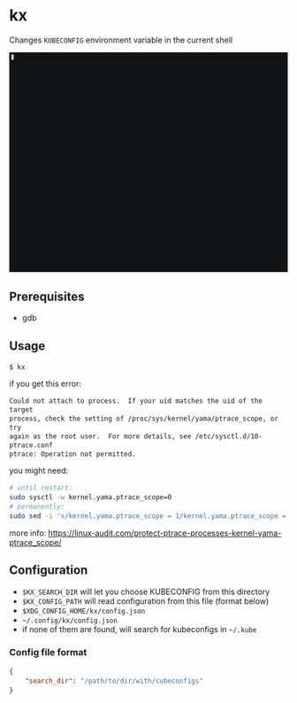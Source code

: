 # kx
Changes `KUBECONFIG` environment variable in the current shell

![](docs/demo.gif)

## Prerequisites
 - gdb

## Usage
```
$ kx
```

if you get this error:
```
Could not attach to process.  If your uid matches the uid of the target
process, check the setting of /proc/sys/kernel/yama/ptrace_scope, or try
again as the root user.  For more details, see /etc/sysctl.d/10-ptrace.conf
ptrace: Operation not permitted.
```
you might need:
```bash
# until restart:
sudo sysctl -w kernel.yama.ptrace_scope=0
# permanently:
sudo sed -i 's/kernel.yama.ptrace_scope = 1/kernel.yama.ptrace_scope = 0/' /etc/sysctl.d/10-ptrace.conf
```
more info: https://linux-audit.com/protect-ptrace-processes-kernel-yama-ptrace_scope/

## Configuration

 - `$KX_SEARCH_DIR` will let you choose KUBECONFIG from this directory
 - `$KX_CONFIG_PATH` will read configuration from this file (format below)
 - `$XDG_CONFIG_HOME/kx/config.json`
 - `~/.config/kx/config.json`
 - if none of them are found, will search for kubeconfigs in `~/.kube`

### Config file format
```json
{
    "search_dir": "/path/to/dir/with/cubeconfigs"
}
```
